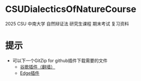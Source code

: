 # CSUDialecticsOfNatureCourse

2025 CSU 中南大学 自然辩证法 研究生课程 期末考试 复习资料

# 提示

  * 可以下一个GitZip for github插件下载需要的文件
    * [谷歌插件（翻墙）](https://chrome.google.com/webstore/detail/gitzip-for-github/ffabmkklhbepgcgfonabamgnfafbdlkn?hl=zh-CN)
    * [Edge插件](https://microsoftedge.microsoft.com/addons/detail/gitzip-for-github/nlgkiabjnbdndgblhcaobimbpifcdkjj?hl=zh-CN)
